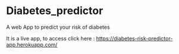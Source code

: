 # Diabetes_predictor
A web App to predict your risk of diabetes

It is a live app, to access click here : https://diabetes-risk-predictor-app.herokuapp.com/
